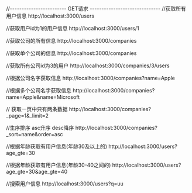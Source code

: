 //------------------------  GET请求  ------------------------------
//获取所有用户信息
http://localhost:3000/users

//获取用户id为1的用户信息
http://localhost:3000/users/1

//获取公司的所有信息
http://localhost:3000/companies

//获取单个公司的信息
http://localhost:3000/companies

//获取所有公司id为3的用户
http://localhost:3000/companies/3/users

//根据公司名字获取信息
http://localhost:3000/companies?name=Apple

//根据多个公司名字获取信息
http://localhost:3000/companies?name=Apple&name=Microsoft

// 获取一页中只有两条数据
http://localhost:3000/companies?_page=1&_limit=2

//生序排序 asc升序 desc降序
http://localhost:3000/companies?_sort=name&order=asc

//根据年龄获取有用户信息(年龄30及以上的)
http://localhost:3000/users?age_gte=30

//根据年龄获取有用户信息(年龄30-40之间的)
http://localhost:3000/users?age_gte=30&age_gte=40

//搜索用户信息
http://localhost:3000/users?q=uu